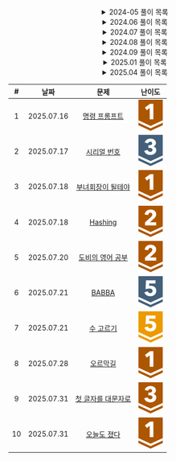 <div align="center">

<details>
<summary>2024-05 풀이 목록</summary>
  
| #  | 날짜 | 문제 | 난이도 |
|:---:|:---:|:---:|:---:|
| 1 | 2024.05.21 | [스도쿠](https://www.acmicpc.net/problem/2580) | <div align="center" ><img src="https://github.com/mag123c/Codingtest/blob/main/icon/12.svg" /></div> |
| 2 | 2024.05.21 | [N-Queen](https://www.acmicpc.net/problem/9663) | <div align="center"><img src="https://github.com/mag123c/Codingtest/blob/main/icon/12.svg" /></div> |
| 3 | 2024.05.22 | [01타일](https://www.acmicpc.net/problem/1904) | <div align="center"><img src="https://github.com/mag123c/Codingtest/blob/main/icon/8.svg" /></div> |
| 4 | 2024.05.22 | [신나는 함수 실행](https://www.acmicpc.net/problem/9184) | <div align="center"><img src="https://github.com/mag123c/Codingtest/blob/main/icon/9.svg" /></div> |
| 5 | 2024.05.22 | [알고리즘 수업 - 피보나치 수 1](https://www.acmicpc.net/problem/24416) | <div align="center"><img src="https://github.com/mag123c/Codingtest/blob/main/icon/5.svg" /></div> |
| 6 | 2024-05-23 | [연속합](https://www.acmicpc.net/problem/1912) | <div align="center"><img src="https://github.com/mag123c/Codingtest/blob/main/icon/9.svg" /></div> |
| 7 | 2024-05-23 | [포도주 시식](https://www.acmicpc.net/problem/2156) | <div align="center"><img src="https://github.com/mag123c/Codingtest/blob/main/icon/10.svg" /></div> |
| 8 | 2024-05-24 | [쉬운 계단 수](https://www.acmicpc.net/problem/10844) | <div align="center"><img src="https://github.com/mag123c/Codingtest/blob/main/icon/10.svg" /></div> |
| 9 | 2024-05-24 | [가장 긴 증가하는 부분 수열](https://www.acmicpc.net/problem/11053) | <div align="center"><img src="https://github.com/mag123c/Codingtest/blob/main/icon/9.svg" /></div> |
| 10 | 2024-05-24 | [가장 긴 바이토닉 부분 수열](https://www.acmicpc.net/problem/11054) | <div align="center"><img src="https://github.com/mag123c/Codingtest/blob/main/icon/12.svg" /></div> |
| 11 | 2024-05-25 | [평범한 배낭](https://www.acmicpc.net/problem/12865) | <div align="center"><img src="https://github.com/mag123c/Codingtest/blob/main/icon/11.svg" /></div> |
| 12 | 2024-05-26 | [LCS](https://www.acmicpc.net/problem/1958) | <div align="center"><img src="https://github.com/mag123c/Codingtest/blob/main/icon/11.svg" /></div> |
| 13 | 2024-05-27 | [전깃줄](https://www.acmicpc.net/problem/1365) | <div align="center"><img src="https://github.com/mag123c/Codingtest/blob/main/icon/11.svg" /></div> |
| 14 | 2024-05-27 | [수열](https://www.acmicpc.net/problem/1015) | <div align="center"><img src="https://github.com/mag123c/Codingtest/blob/main/icon/8.svg" /></div> |
| 15 | 2024-05-28 | [인간-컴퓨터 상호작용](https://www.acmicpc.net/problem/16139) | <div align="center"><img src="https://github.com/mag123c/Codingtest/blob/main/icon/10.svg" /></div> |
| 16 | 2024-05-28 | [체스판 다시 칠하기 2](https://www.acmicpc.net/problem/25682) | <div align="center"><img src="https://github.com/mag123c/Codingtest/blob/main/icon/11.svg" /></div> |
| 17 | 2024-05-28 | [평균](https://www.acmicpc.net/problem/1546) | <div align="center"><img src="https://github.com/mag123c/Codingtest/blob/main/icon/5.svg" /></div> |
| 18 | 2024-05-28 | [최대공약수와 최소공배수](https://www.acmicpc.net/problem/2609) | <div align="center"><img src="https://github.com/mag123c/Codingtest/blob/main/icon/5.svg" /></div> |
| 19 | 2024-05-28 | [직각삼각형](https://www.acmicpc.net/problem/1711) | <div align="center"><img src="https://github.com/mag123c/Codingtest/blob/main/icon/3.svg" /></div> |
| 20 | 2024-05-28 | [이항 계수 1](https://www.acmicpc.net/problem/11050) | <div align="center"><img src="https://github.com/mag123c/Codingtest/blob/main/icon/5.svg" /></div> |
| 21 | 2024-05-28 | [부녀회장이 될테야](https://www.acmicpc.net/problem/2775) | <div align="center"><img src="https://github.com/mag123c/Codingtest/blob/main/icon/5.svg" /></div> |
| 22 | 2024-05-29 | [Hashing](https://www.acmicpc.net/problem/5053) | <div align="center"><img src="https://github.com/mag123c/Codingtest/blob/main/icon/4.svg" /></div> |
| 23 | 2024-05-29 | [덩치](https://www.acmicpc.net/problem/7568) | <div align="center"><img src="https://github.com/mag123c/Codingtest/blob/main/icon/6.svg" /></div> |
| 24 | 2024-05-29 | [팩토리얼 0의 개수](https://www.acmicpc.net/problem/1676) | <div align="center"><img src="https://github.com/mag123c/Codingtest/blob/main/icon/6.svg" /></div> |
| 25 | 2024-05-29 | [용액](https://www.acmicpc.net/problem/2467) | <div align="center"><img src="https://github.com/mag123c/Codingtest/blob/main/icon/11.svg" /></div> |
| 26 | 2024-05-29 | [주유소](https://www.acmicpc.net/problem/13305) | <div align="center"><img src="https://github.com/mag123c/Codingtest/blob/main/icon/8.svg" /></div> |
| 27 | 2024-05-30 | [색종이 만들기](https://www.acmicpc.net/problem/2630) | <div align="center"><img src="https://github.com/mag123c/Codingtest/blob/main/icon/9.svg" /></div> |
| 28 | 2024-05-30 | [쿼드트리](https://www.acmicpc.net/problem/1992) | <div align="center"><img src="https://github.com/mag123c/Codingtest/blob/main/icon/10.svg" /></div> |
| 29 | 2024-05-30 | [종이의 개수](https://www.acmicpc.net/problem/1780) | <div align="center"><img src="https://github.com/mag123c/Codingtest/blob/main/icon/9.svg" /></div> |
| 30 | 2024-05-30 | [행렬 곱셈](https://www.acmicpc.net/problem/2740) | <div align="center"><img src="https://github.com/mag123c/Codingtest/blob/main/icon/6.svg" /></div> |
| 31 | 2024-05-30 | [행렬 제곱](https://www.acmicpc.net/problem/10830) | <div align="center"><img src="https://github.com/mag123c/Codingtest/blob/main/icon/12.svg" /></div> |
| 32 | 2024-05-31 | [피보나치 수 6](https://www.acmicpc.net/problem/11444) | <div align="center"><img src="https://github.com/mag123c/Codingtest/blob/main/icon/14.svg" /></div> |
| 33 | 2024-05-31 | [공유기 설치](https://www.acmicpc.net/problem/2110) | <div align="center"><img src="https://github.com/mag123c/Codingtest/blob/main/icon/12.svg" /></div> |
| 34 | 2024-05-31 | [2×n 타일링 2](https://www.acmicpc.net/problem/11726) | <div align="center"><img src="https://github.com/mag123c/Codingtest/blob/main/icon/8.svg" /></div> |
| 35 | 2024-05-31 | [헌내기는 친구가 필요해](https://www.acmicpc.net/problem/21736) | <div align="center"><img src="https://github.com/mag123c/Codingtest/blob/main/icon/9.svg" /></div> |
</details>

<details>
<summary>2024.06 풀이 목록</summary>
  
| #  | 날짜 | 문제 | 난이도 |
|:---:|:---:|:---:|:---:|
| 1 | 2024-06-01 | [단지번호붙이기](https://www.acmicpc.net/problem/2667) | <div align="center"><img src="https://github.com/mag123c/Codingtest/blob/main/icon/10.svg" /></div> |
| 2 | 2024-06-02 | [두 수의 합](https://www.acmicpc.net/problem/3273) | <div align="center"><img src="https://github.com/mag123c/Codingtest/blob/main/icon/8.svg" /></div> |
| 3 | 2024-06-02 | [두 용액](https://www.acmicpc.net/problem/2470) | <div align="center"><img src="https://github.com/mag123c/Codingtest/blob/main/icon/11.svg" /></div> |
| 4 | 2024-06-02 | [부분합](https://www.acmicpc.net/problem/1806) | <div align="center"><img src="https://github.com/mag123c/Codingtest/blob/main/icon/12.svg" /></div> |
| 5 | 2024-06-03 | [iCow](https://www.acmicpc.net/problem/6161) | <div align="center"><img src="https://github.com/mag123c/Codingtest/blob/main/icon/6.svg" /></div> |
| 6 | 2024-06-03 | [카잉 달력](https://www.acmicpc.net/problem/6064) | <div align="center"><img src="https://github.com/mag123c/Codingtest/blob/main/icon/10.svg" /></div> |
| 7 | 2024-06-03 | [토마토](https://www.acmicpc.net/problem/7569) | <div align="center"><img src="https://github.com/mag123c/Codingtest/blob/main/icon/11.svg" /></div> |
| 8 | 2024-06-04 | [이중 우선순위 큐](https://www.acmicpc.net/problem/7662) | <div align="center"><img src="https://github.com/mag123c/Codingtest/blob/main/icon/12.svg" /></div> |
| 9 | 2024-06-05 | [과일 탕후루](https://www.acmicpc.net/problem/30804) | <div align="center"><img src="https://github.com/mag123c/Codingtest/blob/main/icon/9.svg" /></div> |
| 10 | 2024-06-06 | [트리 순회](https://www.acmicpc.net/problem/1991) | <div align="center"><img src="https://github.com/mag123c/Codingtest/blob/main/icon/10.svg" /></div> |
| 11 | 2024-06-07 | [팩토리얼](https://www.acmicpc.net/problem/10872) | <div align="center"><img src="https://github.com/mag123c/Codingtest/blob/main/icon/3.svg" /></div> |
| 12 | 2024.06.08 | [숨바꼭질 3](https://www.acmicpc.net/problem/13549) | <div align="center"><img src="https://github.com/mag123c/Codingtest/blob/main/icon/11.svg" /></div> |
| 13 | 2024.06.08 | [알고스팟](https://www.acmicpc.net/problem/1261) | <div align="center"><img src="https://github.com/mag123c/Codingtest/blob/main/icon/12.svg" /></div> |
| 14 | 2024.06.09 | [미로만들기](https://www.acmicpc.net/problem/2665) | <div align="center"><img src="https://github.com/mag123c/Codingtest/blob/main/icon/12.svg" /></div> |
| 15 | 2024.06.09 | [파티](https://www.acmicpc.net/problem/1238) | <div align="center"><img src="https://github.com/mag123c/Codingtest/blob/main/icon/13.svg" /></div> |
| 16 | 2024.06.09 | [파티](https://www.acmicpc.net/problem/1238) | <div align="center"><img src="https://github.com/mag123c/Codingtest/blob/main/icon/13.svg" /></div> |
| 17 | 2024.06.10 | [트리의 지름](https://www.acmicpc.net/problem/1167) | <div align="center"><img src="https://github.com/mag123c/Codingtest/blob/main/icon/14.svg" /></div> |
| 18 | 2024.06.11 | [최단경로](https://www.acmicpc.net/problem/1753) | <div align="center"><img src="https://github.com/mag123c/Codingtest/blob/main/icon/12.svg" /></div> |
| 19 | 2024.06.12 | [가장 긴 증가하는 부분 수열 2](https://www.acmicpc.net/problem/12015) | <div align="center"><img src="https://github.com/mag123c/Codingtest/blob/main/icon/14.svg" /></div> |
| 20 | 2024.06.12 | [가장 긴 증가하는 부분 수열 3](https://www.acmicpc.net/problem/12738) | <div align="center"><img src="https://github.com/mag123c/Codingtest/blob/main/icon/14.svg" /></div> |
| 21 | 2024.06.12 | [가장 긴 증가하는 부분 수열 4](https://www.acmicpc.net/problem/14002) | <div align="center"><img src="https://github.com/mag123c/Codingtest/blob/main/icon/12.svg" /></div> |
| 22 | 2024.06.13 | [트리의 지름](https://www.acmicpc.net/problem/1167) | <div align="center"><img src="https://github.com/mag123c/Codingtest/blob/main/icon/12.svg" /></div> |
| 23 | 2024.06.14 | [타임머신](https://www.acmicpc.net/problem/1440) | <div align="center"><img src="https://github.com/mag123c/Codingtest/blob/main/icon/12.svg" /></div> |
| 24 | 2024.06.14 | [웜홀](https://www.acmicpc.net/problem/1865) | <div align="center"><img src="https://github.com/mag123c/Codingtest/blob/main/icon/13.svg" /></div> |
| 25 | 2024.06.15 | [벽 부수고 이동하기](https://www.acmicpc.net/problem/2206) | <div align="center"><img src="https://github.com/mag123c/Codingtest/blob/main/icon/13.svg" /></div> |
| 26 | 2024.06.16 | [플로이드](https://www.acmicpc.net/problem/6091) | <div align="center"><img src="https://github.com/mag123c/Codingtest/blob/main/icon/12.svg" /></div> |
| 27 | 2024.06.16 | [TV 크기](https://www.acmicpc.net/problem/1297) | <div align="center"><img src="https://github.com/mag123c/Codingtest/blob/main/icon/4.svg" /></div> |
| 28 | 2024.06.16 | [오각형, 오각형, 오각형…](https://www.acmicpc.net/problem/1964) | <div align="center"><img src="https://github.com/mag123c/Codingtest/blob/main/icon/4.svg" /></div> |
| 29 | 2024.06.16 | [평점 변환](https://www.acmicpc.net/problem/31799) | <div align="center"><img src="https://github.com/mag123c/Codingtest/blob/main/icon/6.svg" /></div> |
| 30 | 2024.06.16 | [Trip Odometer](https://www.acmicpc.net/problem/2765) | <div align="center"><img src="https://github.com/mag123c/Codingtest/blob/main/icon/6.svg" /></div> |
| 31 | 2024.06.16 | [차집합](https://www.acmicpc.net/problem/1269) | <div align="center"><img src="https://github.com/mag123c/Codingtest/blob/main/icon/7.svg" /></div> |
| 32 | 2024.06.16 | [회전하는 큐](https://www.acmicpc.net/problem/1021) | <div align="center"><img src="https://github.com/mag123c/Codingtest/blob/main/icon/8.svg" /></div> |
| 33 | 2024.06.17 | [tomo](https://www.acmicpc.net/problem/1172) | <div align="center"><img src="https://github.com/mag123c/Codingtest/blob/main/icon/8.svg" /></div> |
| 34 | 2024.06.17 | [생태학](https://www.acmicpc.net/problem/4358) | <div align="center"><img src="https://github.com/mag123c/Codingtest/blob/main/icon/9.svg" /></div> |
| 35 | 2024.06.17 | [웜홀](https://www.acmicpc.net/problem/1865) | <div align="center"><img src="https://github.com/mag123c/Codingtest/blob/main/icon/13.svg" /></div> |
| 36 | 2024.06.18 | [후위 표기식](https://www.acmicpc.net/problem/1918) | <div align="center"><img src="https://github.com/mag123c/Codingtest/blob/main/icon/14.svg" /></div> |
| 37 | 2024.06.19 | [내려가기](https://www.acmicpc.net/problem/2096) | <div align="center"><img src="https://github.com/mag123c/Codingtest/blob/main/icon/11.svg" /></div> |
| 38 | 2024.06.20 | [치킨 배달](https://www.acmicpc.net/problem/15686) | <div align="center"><img src="https://github.com/mag123c/Codingtest/blob/main/icon/11.svg" /></div> |
| 39 | 2024.06.20 | [파이프 옮기기 1](https://www.acmicpc.net/problem/17070) | <div align="center"><img src="https://github.com/mag123c/Codingtest/blob/main/icon/11.svg" /></div> |
| 40 | 2024.06.21 | [전깃줄 - 2](https://www.acmicpc.net/problem/1365) | <div align="center"><img src="https://github.com/mag123c/Codingtest/blob/main/icon/16.svg" /></div> |
| 41 | 2024.06.22 | [알파벳](https://www.acmicpc.net/problem/1262) | <div align="center"><img src="https://github.com/mag123c/Codingtest/blob/main/icon/12.svg" /></div> |
| 42 | 2024.06.23 | [별 찍기 - 11](https://www.acmicpc.net/problem/2438) | <div align="center"><img src="https://github.com/mag123c/Codingtest/blob/main/icon/12.svg" /></div> |
| 43 | 2024.06.23 | [문자열 폭발](https://www.acmicpc.net/problem/9935) | <div align="center"><img src="https://github.com/mag123c/Codingtest/blob/main/icon/12.svg" /></div> |
| 44 | 2024.06.24 | [이진 검색 트리](https://www.acmicpc.net/problem/1539) | <div align="center"><img src="https://github.com/mag123c/Codingtest/blob/main/icon/12.svg" /></div> |
| 45 | 2024.06.24 | [치즈](https://www.acmicpc.net/problem/2636) | <div align="center"><img src="https://github.com/mag123c/Codingtest/blob/main/icon/13.svg" /></div> |
| 46 | 2024.06.25 | [숨바꼭질 2](https://www.acmicpc.net/problem/12851) | <div align="center"><img src="https://github.com/mag123c/Codingtest/blob/main/icon/12.svg" /></div> |
| 47 | 2024.06.26 | [제리와 톰](https://www.acmicpc.net/problem/16430) | <div align="center"><img src="https://github.com/mag123c/Codingtest/blob/main/icon/1.svg" /></div> |
| 48 | 2024.06.26 | [조교는 새디스트야!!](https://www.acmicpc.net/problem/14656) | <div align="center"><img src="https://github.com/mag123c/Codingtest/blob/main/icon/3.svg" /></div> |
| 49 | 2024.06.26 | [미아 노트](https://www.acmicpc.net/problem/20114) | <div align="center"><img src="https://github.com/mag123c/Codingtest/blob/main/icon/6.svg" /></div> |
| 50 | 2024.06.28 | [멘토와 멘티](https://www.acmicpc.net/problem/26265) | <div align="center"><img src="https://github.com/mag123c/Codingtest/blob/main/icon/6.svg" /></div> |
| 51 | 2024.06.29 | [단어 개수 세기](https://www.acmicpc.net/problem/19844) | <div align="center"><img src="https://github.com/mag123c/Codingtest/blob/main/icon/7.svg" /></div> |
| 52 | 2024.06.29 | [재귀함수가 뭔가요?](https://www.acmicpc.net/problem/17478) | <div align="center"><img src="https://github.com/mag123c/Codingtest/blob/main/icon/6.svg" /></div> |
| 53 | 2024.06.29 | [뒤집어진 소수](https://www.acmicpc.net/problem/10859) | <div align="center"><img src="https://github.com/mag123c/Codingtest/blob/main/icon/9.svg" /></div> |
| 54 | 2024.06.30 | [스케이트 연습](https://www.acmicpc.net/problem/28324) | <div align="center"><img src="https://github.com/mag123c/Codingtest/blob/main/icon/7.svg" /></div> |
| 55 | 2024.06.30 | [스케이트 연습](https://www.acmicpc.net/problem/28324) | <div align="center"><img src="https://github.com/mag123c/Codingtest/blob/main/icon/7.svg" /></div> |

</details>

<details>
<summary>2024.07 풀이 목록</summary>
  
| #  | 날짜 | 문제 | 난이도 |
|:---:|:---:|:---:|:---:|
| 1 | 2024.07.01 | [부당한 퍼즐](https://www.acmicpc.net/problem/15501) | <div align="center"><img src="https://github.com/mag123c/Codingtest/blob/main/icon/9.svg" /></div> |
| 2 | 2024.07.01 | [최소비용 구하기 2](https://www.acmicpc.net/problem/11779) | <div align="center"><img src="https://github.com/mag123c/Codingtest/blob/main/icon/13.svg" /></div> |
| 3 | 2024.07.02 | [서강그라운드](https://www.acmicpc.net/problem/14938) | <div align="center"><img src="https://github.com/mag123c/Codingtest/blob/main/icon/12.svg" /></div> |
| 4 | 2024.07.02 | [미세먼지 안녕!](https://www.acmicpc.net/problem/17144) | <div align="center"><img src="https://github.com/mag123c/Codingtest/blob/main/icon/12.svg" /></div> |
| 5 | 2024.07.03 | [아기 상어](https://www.acmicpc.net/problem/16236) | <div align="center"><img src="https://github.com/mag123c/Codingtest/blob/main/icon/13.svg" /></div> |
| 6 | 2024.07.04 | [가변 배열](https://www.acmicpc.net/problem/29729) | <div align="center"><img src="https://github.com/mag123c/Codingtest/blob/main/icon/3.svg" /></div> |
| 7 | 2024.07.05 | [돌 게임](https://www.acmicpc.net/problem/9655) | <div align="center"><img src="https://github.com/mag123c/Codingtest/blob/main/icon/6.svg" /></div> |
| 8 | 2024.07.05 | [Base Conversion](https://www.acmicpc.net/problem/6361) | <div align="center"><img src="https://github.com/mag123c/Codingtest/blob/main/icon/6.svg" /></div> |
| 9 | 2024.07.05 | [에라토스테네스의 체](https://www.acmicpc.net/problem/2960) | <div align="center"><img src="https://github.com/mag123c/Codingtest/blob/main/icon/7.svg" /></div> |
| 10 | 2024.07.06 | [피카츄가 낸 어려운 문제](https://www.acmicpc.net/problem/16488) | <div align="center"><img src="https://github.com/mag123c/Codingtest/blob/main/icon/7.svg" /></div> |
| 11 | 2024.07.07 | [꿍의 여친 만들기](https://www.acmicpc.net/problem/11101) | <div align="center"><img src="https://github.com/mag123c/Codingtest/blob/main/icon/9.svg" /></div> |
| 12 | 2024.07.08 | [연구소](https://www.acmicpc.net/problem/14502) | <div align="center"><img src="https://github.com/mag123c/Codingtest/blob/main/icon/12.svg" /></div> |
| 13 | 2024.07.09 | [Σ](https://www.acmicpc.net/problem/13172) | <div align="center"><img src="https://github.com/mag123c/Codingtest/blob/main/icon/12.svg" /></div> |
| 14 | 2024.07.10 | [조별과제를 하려는데 조장이 사라졌다](https://www.acmicpc.net/problem/15727) | <div align="center"><img src="https://github.com/mag123c/Codingtest/blob/main/icon/1.svg" /></div> |
| 15 | 2024.07.10 | [공 포장하기](https://www.acmicpc.net/problem/12981) | <div align="center"><img src="https://github.com/mag123c/Codingtest/blob/main/icon/7.svg" /></div> |
| 16 | 2024.07.11 | [프로그래밍 대회 전용 부지](https://www.acmicpc.net/problem/9414) | <div align="center"><img src="https://github.com/mag123c/Codingtest/blob/main/icon/7.svg" /></div> |
| 17 | 2024.07.11 | [별 찍기 - 19](https://www.acmicpc.net/problem/2438) | <div align="center"><img src="https://github.com/mag123c/Codingtest/blob/main/icon/7.svg" /></div> |
| 18 | 2024.07.12 | [최소 스패닝 트리](https://www.acmicpc.net/problem/1197) | <div align="center"><img src="https://github.com/mag123c/Codingtest/blob/main/icon/12.svg" /></div> |
| 19 | 2024.07.13 | [집합의 표현](https://www.acmicpc.net/problem/1717) | <div align="center"><img src="https://github.com/mag123c/Codingtest/blob/main/icon/11.svg" /></div> |
| 20 | 2024.07.14 | [여행 가자](https://www.acmicpc.net/problem/1976) | <div align="center"><img src="https://github.com/mag123c/Codingtest/blob/main/icon/12.svg" /></div> |
| 21 | 2024.07.14 | [친구 네트워크](https://www.acmicpc.net/problem/4195) | <div align="center"><img src="https://github.com/mag123c/Codingtest/blob/main/icon/14.svg" /></div> |
| 22 | 2024.07.14 | [사이클 게임](https://www.acmicpc.net/problem/20040) | <div align="center"><img src="https://github.com/mag123c/Codingtest/blob/main/icon/12.svg" /></div> |
| 23 | 2024.07.15 | [상근이의 여행](https://www.acmicpc.net/problem/9372) | <div align="center"><img src="https://github.com/mag123c/Codingtest/blob/main/icon/7.svg" /></div> |
| 24 | 2024.07.16 | [약수들의 합](https://www.acmicpc.net/problem/9506) | <div align="center"><img src="https://github.com/mag123c/Codingtest/blob/main/icon/5.svg" /></div> |
| 25 | 2024.07.17 | [전력난](https://www.acmicpc.net/problem/6497) | <div align="center"><img src="https://github.com/mag123c/Codingtest/blob/main/icon/12.svg" /></div> |
| 26 | 2024.07.18 | [우주신과의 교감](https://www.acmicpc.net/problem/1774) | <div align="center"><img src="https://github.com/mag123c/Codingtest/blob/main/icon/13.svg" /></div> |
| 27 | 2024.07.19 | [별자리 만들기](https://www.acmicpc.net/problem/4386) | <div align="center"><img src="https://github.com/mag123c/Codingtest/blob/main/icon/13.svg" /></div> |
| 28 | 2024.07.20 | [다리 만들기 2](https://www.acmicpc.net/problem/17472) | <div align="center"><img src="https://github.com/mag123c/Codingtest/blob/main/icon/15.svg" /></div> |
| 29 | 2024.07.21 | [수 나누기 게임](https://www.acmicpc.net/problem/27172) | <div align="center"><img src="https://github.com/mag123c/Codingtest/blob/main/icon/11.svg" /></div> |
| 30 | 2024.07.22 | [ACM Craft](https://www.acmicpc.net/problem/1005) | <div align="center"><img src="https://github.com/mag123c/Codingtest/blob/main/icon/13.svg" /></div> |
| 31 | 2024.07.23 | [다각형의 면적](https://www.acmicpc.net/problem/2166) | <div align="center"><img src="https://github.com/mag123c/Codingtest/blob/main/icon/11.svg" /></div> |
| 32 | 2024.07.24 | [트리와 쿼리](https://www.acmicpc.net/problem/1921) | <div align="center"><img src="https://github.com/mag123c/Codingtest/blob/main/icon/11.svg" /></div> |
| 33 | 2024.07.25 | [삼각형](https://www.acmicpc.net/problem/1061) | <div align="center"><img src="https://github.com/mag123c/Codingtest/blob/main/icon/1.svg" /></div> |
| 34 | 2024.07.26 | [도시 분할 계획](https://www.acmicpc.net/problem/1647) | <div align="center"><img src="https://github.com/mag123c/Codingtest/blob/main/icon/12.svg" /></div> |
| 35 | 2024.07.27 | [새](https://www.acmicpc.net/problem/1424) | <div align="center"><img src="https://github.com/mag123c/Codingtest/blob/main/icon/4.svg" /></div> |
| 36 | 2024.07.28 | [보석 도둑](https://www.acmicpc.net/problem/1202) | <div align="center"><img src="https://github.com/mag123c/Codingtest/blob/main/icon/14.svg" /></div> |
| 37 | 2024.07.28 | [소수의 연속합](https://www.acmicpc.net/problem/1644) | <div align="center"><img src="https://github.com/mag123c/Codingtest/blob/main/icon/13.svg" /></div> |
| 38 | 2024.07.29 | [두 배열의 합](https://www.acmicpc.net/problem/2143) | <div align="center"><img src="https://github.com/mag123c/Codingtest/blob/main/icon/13.svg" /></div> |
| 39 | 2024.07.29 | [문제집](https://www.acmicpc.net/problem/1766) | <div align="center"><img src="https://github.com/mag123c/Codingtest/blob/main/icon/14.svg" /></div> |
| 40 | 2024.07.30 | [스도쿠](https://www.acmicpc.net/problem/1840) | <div align="center"><img src="https://github.com/mag123c/Codingtest/blob/main/icon/12.svg" /></div> |
| 41 | 2024.07.30 | [줄 세우기](https://www.acmicpc.net/problem/1681) | <div align="center"><img src="https://github.com/mag123c/Codingtest/blob/main/icon/13.svg" /></div> |
| 42 | 2024.07.31 | [LCS 2](https://www.acmicpc.net/problem/9252) | <div align="center"><img src="https://github.com/mag123c/Codingtest/blob/main/icon/12.svg" /></div> |
</details>

<details>
<summary>2024.08 풀이 목록</summary>
  
| #  | 날짜 | 문제 | 난이도 |
|:---:|:---:|:---:|:---:|
| 1 | 2024.08.01 | [텀 프로젝트](https://www.acmicpc.net/problem/9466) | <div align="center"><img src="https://github.com/mag123c/Codingtest/blob/main/icon/13.svg" /></div> |
| 2 | 2024.08.01 | [음악프로그램](https://www.acmicpc.net/problem/2623) | <div align="center"><img src="https://github.com/mag123c/Codingtest/blob/main/icon/13.svg" /></div> |
| 3 | 2024.08.02 | [HI-ARC=?](https://www.acmicpc.net/problem/1172) | <div align="center"><img src="https://github.com/mag123c/Codingtest/blob/main/icon/1.svg" /></div> |
| 4 | 2024.08.03 | [RGB거리 2](https://www.acmicpc.net/problem/17404) | <div align="center"><img src="https://github.com/mag123c/Codingtest/blob/main/icon/12.svg" /></div> |
| 5 | 2024.08.04 | [팰린드롬?](https://www.acmicpc.net/problem/10942) | <div align="center"><img src="https://github.com/mag123c/Codingtest/blob/main/icon/12.svg" /></div> |
| 6 | 2024.08.04 | [할로윈의 양아치](https://www.acmicpc.net/problem/20303) | <div align="center"><img src="https://github.com/mag123c/Codingtest/blob/main/icon/13.svg" /></div> |
| 7 | 2024.08.04 | [피리 부는 사나이](https://www.acmicpc.net/problem/16724) | <div align="center"><img src="https://github.com/mag123c/Codingtest/blob/main/icon/13.svg" /></div> |
| 8 | 2024.08.04 | [표 편집](null) | <div align="center"><img src="https://github.com/mag123c/Codingtest/blob/main/icon/0.svg" /></div> |
| 9 | 2024.08.05 | [부분 문자열](https://www.acmicpc.net/problem/1479) | <div align="center"><img src="https://github.com/mag123c/Codingtest/blob/main/icon/6.svg" /></div> |
| 10 | 2024.08.06 | [상품의 주인은?](https://www.acmicpc.net/problem/24509) | <div align="center"><img src="https://github.com/mag123c/Codingtest/blob/main/icon/6.svg" /></div> |
| 11 | 2024.08.07 | [소수](https://www.acmicpc.net/problem/1017) | <div align="center"><img src="https://github.com/mag123c/Codingtest/blob/main/icon/4.svg" /></div> |
| 12 | 2024.08.09 | [The candy war](https://www.acmicpc.net/problem/9037) | <div align="center"><img src="https://github.com/mag123c/Codingtest/blob/main/icon/6.svg" /></div> |
| 13 | 2024.08.10 | [피보나치 더하기](https://www.acmicpc.net/problem/30824) | <div align="center"><img src="https://github.com/mag123c/Codingtest/blob/main/icon/8.svg" /></div> |
| 14 | 2024.08.10 | [아침 태권도](https://www.acmicpc.net/problem/29197) | <div align="center"><img src="https://github.com/mag123c/Codingtest/blob/main/icon/9.svg" /></div> |
| 15 | 2024.08.11 | [행렬 곱셈 순서](https://www.acmicpc.net/problem/11049) | <div align="center"><img src="https://github.com/mag123c/Codingtest/blob/main/icon/13.svg" /></div> |
| 16 | 2024.08.13 | [창고지기](https://www.acmicpc.net/problem/31844) | <div align="center"><img src="https://github.com/mag123c/Codingtest/blob/main/icon/4.svg" /></div> |
| 17 | 2024.08.15 | [새로운 달력 (Small)](https://www.acmicpc.net/problem/12437) | <div align="center"><img src="https://github.com/mag123c/Codingtest/blob/main/icon/6.svg" /></div> |
| 18 | 2024.08.16 | [옷걸이](https://www.acmicpc.net/problem/23816) | <div align="center"><img src="https://github.com/mag123c/Codingtest/blob/main/icon/5.svg" /></div> |
| 19 | 2024.08.16 | [Contact](https://www.acmicpc.net/problem/1013) | <div align="center"><img src="https://github.com/mag123c/Codingtest/blob/main/icon/11.svg" /></div> |
| 20 | 2024.08.16 | [제곱수 찾기](https://www.acmicpc.net/problem/1025) | <div align="center"><img src="https://github.com/mag123c/Codingtest/blob/main/icon/11.svg" /></div> |
| 21 | 2024.08.17 | [물병](https://www.acmicpc.net/problem/1052) | <div align="center"><img src="https://github.com/mag123c/Codingtest/blob/main/icon/11.svg" /></div> |
| 22 | 2024.08.18 | [차트](https://www.acmicpc.net/problem/1239) | <div align="center"><img src="https://github.com/mag123c/Codingtest/blob/main/icon/11.svg" /></div> |
| 23 | 2024.08.19 | [색칠 1](https://www.acmicpc.net/problem/1117) | <div align="center"><img src="https://github.com/mag123c/Codingtest/blob/main/icon/11.svg" /></div> |
| 24 | 2024.08.20 | [단어 만들기](https://www.acmicpc.net/problem/1148) | <div align="center"><img src="https://github.com/mag123c/Codingtest/blob/main/icon/11.svg" /></div> |
| 25 | 2024.08.22 | [언더프라임](https://www.acmicpc.net/problem/1124) | <div align="center"><img src="https://github.com/mag123c/Codingtest/blob/main/icon/10.svg" /></div> |
| 26 | 2024.08.23 | [다음 팰린드롬 수](https://www.acmicpc.net/problem/1334) | <div align="center"><img src="https://github.com/mag123c/Codingtest/blob/main/icon/11.svg" /></div> |
| 27 | 2024.08.24 | [부분 삼각 수열](https://www.acmicpc.net/problem/1548) | <div align="center"><img src="https://github.com/mag123c/Codingtest/blob/main/icon/11.svg" /></div> |
| 28 | 2024.08.25 | [IBM 빼기 1](https://www.acmicpc.net/problem/6321) | <div align="center"><img src="https://github.com/mag123c/Codingtest/blob/main/icon/3.svg" /></div> |
| 29 | 2024.08.26 | [직각삼각형](https://www.acmicpc.net/problem/1711) | <div align="center"><img src="https://github.com/mag123c/Codingtest/blob/main/icon/11.svg" /></div> |
| 30 | 2024.08.27 | [수열의 합](https://www.acmicpc.net/problem/1024) | <div align="center"><img src="https://github.com/mag123c/Codingtest/blob/main/icon/9.svg" /></div> |
| 31 | 2024.08.28 | [SciComLove (2024)](https://www.acmicpc.net/problem/31746) | <div align="center"><img src="https://github.com/mag123c/Codingtest/blob/main/icon/2.svg" /></div> |
| 32 | 2024.08.28 | [2018 연세대학교 프로그래밍 경진대회](https://www.acmicpc.net/problem/15667) | <div align="center"><img src="https://github.com/mag123c/Codingtest/blob/main/icon/3.svg" /></div> |
| 33 | 2024.08.28 | [뒤집힌 덧셈](https://www.acmicpc.net/problem/1357) | <div align="center"><img src="https://github.com/mag123c/Codingtest/blob/main/icon/5.svg" /></div> |
| 34 | 2024.08.29 | [디지털시계](https://www.acmicpc.net/problem/1942) | <div align="center"><img src="https://github.com/mag123c/Codingtest/blob/main/icon/5.svg" /></div> |
| 35 | 2024.08.29 | [UCPC는 무엇의 약자일까?](https://www.acmicpc.net/problem/15904) | <div align="center"><img src="https://github.com/mag123c/Codingtest/blob/main/icon/6.svg" /></div> |
| 36 | 2024.08.29 | [인공 원소](https://www.acmicpc.net/problem/26162) | <div align="center"><img src="https://github.com/mag123c/Codingtest/blob/main/icon/6.svg" /></div> |
| 37 | 2024.08.30 | [간판](https://www.acmicpc.net/problem/5534) | <div align="center"><img src="https://github.com/mag123c/Codingtest/blob/main/icon/7.svg" /></div> |
| 38 | 2024.08.31 | [부분수열의 합](https://www.acmicpc.net/problem/1182) | <div align="center"><img src="https://github.com/mag123c/Codingtest/blob/main/icon/9.svg" /></div> |
</details>

<details>
<summary>2024.09 풀이 목록</summary>
  
| #  | 날짜 | 문제 | 난이도 |
|:---:|:---:|:---:|:---:|
| 1 | 2024.09.01 | [트리 긋기](https://www.acmicpc.net/problem/29757) | <div align="center"><img src="https://github.com/mag123c/Codingtest/blob/main/icon/9.svg" /></div> |
| 2 | 2024.09.02 | [숫자 정사각형](null) | <div align="center"><img src="https://github.com/mag123c/Codingtest/blob/main/icon/8.svg" /></div> |
| 3 | 2024.09.02 | [터렛](https://www.acmicpc.net/problem/1002) | <div align="center"><img src="https://github.com/mag123c/Codingtest/blob/main/icon/8.svg" /></div> |
| 4 | 2024.09.04 | [11월 11일](https://www.acmicpc.net/problem/25286) | <div align="center"><img src="https://github.com/mag123c/Codingtest/blob/main/icon/3.svg" /></div> |
| 5 | 2024.09.04 | [날짜 계산](https://www.acmicpc.net/problem/1476) | <div align="center"><img src="https://github.com/mag123c/Codingtest/blob/main/icon/6.svg" /></div> |
| 6 | 2024.09.05 | [트리 만들기](https://www.acmicpc.net/problem/1839) | <div align="center"><img src="https://github.com/mag123c/Codingtest/blob/main/icon/7.svg" /></div> |
| 7 | 2024.09.06 | [야근](https://www.acmicpc.net/problem/14402) | <div align="center"><img src="https://github.com/mag123c/Codingtest/blob/main/icon/7.svg" /></div> |
| 8 | 2024.09.09 | [감소하는 수](https://www.acmicpc.net/problem/1038) | <div align="center"><img src="https://github.com/mag123c/Codingtest/blob/main/icon/11.svg" /></div> |
| 9 | 2024.09.11 | [나부 함대 데이터](https://www.acmicpc.net/problem/9654) | <div align="center"><img src="https://github.com/mag123c/Codingtest/blob/main/icon/1.svg" /></div> |
| 10 | 2024.09.13 | [2진수 뒤집기](https://www.acmicpc.net/problem/11179) | <div align="center"><img src="https://github.com/mag123c/Codingtest/blob/main/icon/5.svg" /></div> |
| 11 | 2024.09.13 | [나이트 투어](https://www.acmicpc.net/problem/1331) | <div align="center"><img src="https://github.com/mag123c/Codingtest/blob/main/icon/7.svg" /></div> |
| 12 | 2024.09.13 | [숫자세는 양 (Large)](https://www.acmicpc.net/problem/14382) | <div align="center"><img src="https://github.com/mag123c/Codingtest/blob/main/icon/7.svg" /></div> |
| 13 | 2024.09.14 | [고층 건물](https://www.acmicpc.net/problem/1027) | <div align="center"><img src="https://github.com/mag123c/Codingtest/blob/main/icon/12.svg" /></div> |
| 14 | 2024.09.15 | [램프](https://www.acmicpc.net/problem/1034) | <div align="center"><img src="https://github.com/mag123c/Codingtest/blob/main/icon/12.svg" /></div> |
| 15 | 2024.09.17 | [Dance Dance Revolution](https://www.acmicpc.net/problem/2342) | <div align="center"><img src="https://github.com/mag123c/Codingtest/blob/main/icon/13.svg" /></div> |
| 16 | 2024.09.18 | [미로만들기](https://www.acmicpc.net/problem/2665) | <div align="center"><img src="https://github.com/mag123c/Codingtest/blob/main/icon/12.svg" /></div> |
| 17 | 2024.09.19 | [킹](https://www.acmicpc.net/problem/1063) | <div align="center"><img src="https://github.com/mag123c/Codingtest/blob/main/icon/8.svg" /></div> |
| 18 | 2024.09.20 | [행렬](https://www.acmicpc.net/problem/1080) | <div align="center"><img src="https://github.com/mag123c/Codingtest/blob/main/icon/10.svg" /></div> |
| 19 | 2024.09.21 | [팔](https://www.acmicpc.net/problem/1105) | <div align="center"><img src="https://github.com/mag123c/Codingtest/blob/main/icon/10.svg" /></div> |
</details>

<details>
<summary>2025.01 풀이 목록</summary>
| #  | 날짜 | 문제 | 난이도 |
|:---:|:---:|:---:|:---:|
| 1 | 2025.01.24 | [최댓값](https://www.acmicpc.net/problem/2357) | <div align="center"><img src="https://github.com/mag123c/Codingtest/blob/main/icon/3.svg" /></div> |
| 2 | 2025.01.24 | [최빈값 구하기](null) | <div align="center"><img src="https://github.com/mag123c/Codingtest/blob/main/icon/0.svg" /></div> |
</details>

<details>
<summary>2025.04 풀이 목록</summary>
| #  | 날짜 | 문제 | 난이도 |
|:---:|:---:|:---:|:---:|
| 1 | 2025.04.19 | [올바른 괄호](https://www.acmicpc.net/problem/3012) | <div align="center"><img src="https://github.com/mag123c/Codingtest/blob/main/icon/0.svg" /></div> |
| 2 | 2025.04.19 | [기능개발](null) | <div align="center"><img src="https://github.com/mag123c/Codingtest/blob/main/icon/0.svg" /></div> |
| 3 | 2025.04.19 | [기능개발](null) | <div align="center"><img src="https://github.com/mag123c/Codingtest/blob/main/icon/0.svg" /></div> |
| 4 | 2025.04.19 | [기능개발](null) | <div align="center"><img src="https://github.com/mag123c/Codingtest/blob/main/icon/0.svg" /></div> |
| 5 | 2025.04.19 | [주식가격](null) | <div align="center"><img src="https://github.com/mag123c/Codingtest/blob/main/icon/0.svg" /></div> |
| 6 | 2025.04.21 | [주식가격](null) | <div align="center"><img src="https://github.com/mag123c/Codingtest/blob/main/icon/0.svg" /></div> |
| 7 | 2025.04.22 | [프로세스](https://www.acmicpc.net/problem/21773) | <div align="center"><img src="https://github.com/mag123c/Codingtest/blob/main/icon/0.svg" /></div> |
| 8 | 2025.04.22 | [더 맵게](null) | <div align="center"><img src="https://github.com/mag123c/Codingtest/blob/main/icon/0.svg" /></div> |
| 9 | 2025.04.23 | [K번째수](null) | <div align="center"><img src="https://github.com/mag123c/Codingtest/blob/main/icon/0.svg" /></div> |
| 10 | 2025.04.23 | [디스크 컨트롤러](null) | <div align="center"><img src="https://github.com/mag123c/Codingtest/blob/main/icon/0.svg" /></div> |
</details>

| #  | 날짜 | 문제 | 난이도 |
|:---:|:---:|:---:|:---:|
| 1 | 2025.07.16 | [명령 프롬프트](https://www.acmicpc.net/problem/1032) | <div align="center"><img src="https://github.com/mag123c/Codingtest/blob/main/icon/5.svg" /></div> |
| 2 | 2025.07.17 | [시리얼 번호](https://www.acmicpc.net/problem/1431) | <div align="center"><img src="https://github.com/mag123c/Codingtest/blob/main/icon/8.svg" /></div> |
| 3 | 2025.07.18 | [부녀회장이 될테야](https://www.acmicpc.net/problem/2775) | <div align="center"><img src="https://github.com/mag123c/Codingtest/blob/main/icon/5.svg" /></div> |
| 4 | 2025.07.18 | [Hashing](https://www.acmicpc.net/problem/5053) | <div align="center"><img src="https://github.com/mag123c/Codingtest/blob/main/icon/4.svg" /></div> |
| 5 | 2025.07.20 | [도비의 영어 공부](https://www.acmicpc.net/problem/2386) | <div align="center"><img src="https://github.com/mag123c/Codingtest/blob/main/icon/4.svg" /></div> |
| 6 | 2025.07.21 | [BABBA](https://www.acmicpc.net/problem/9625) | <div align="center"><img src="https://github.com/mag123c/Codingtest/blob/main/icon/6.svg" /></div> |
| 7 | 2025.07.21 | [수 고르기](https://www.acmicpc.net/problem/1503) | <div align="center"><img src="https://github.com/mag123c/Codingtest/blob/main/icon/11.svg" /></div> |
| 8 | 2025.07.28 | [오르막길](https://www.acmicpc.net/problem/2846) | <div align="center"><img src="https://github.com/mag123c/Codingtest/blob/main/icon/5.svg" /></div> |
| 9 | 2025.07.31 | [첫 글자를 대문자로](https://www.acmicpc.net/problem/4458) | <div align="center"><img src="https://github.com/mag123c/Codingtest/blob/main/icon/3.svg" /></div> |
| 10 | 2025.07.31 | [오늘도 졌다](https://www.acmicpc.net/problem/14582) | <div align="center"><img src="https://github.com/mag123c/Codingtest/blob/main/icon/5.svg" /></div> |
